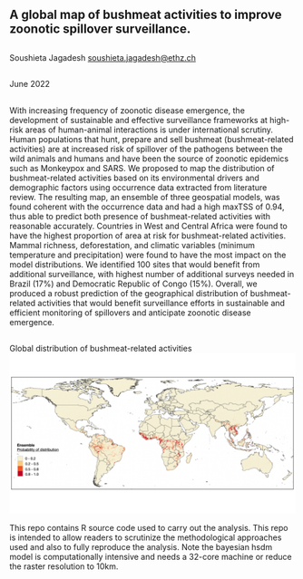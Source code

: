 ## A global map of bushmeat activities to improve zoonotic spillover surveillance.
##
Soushieta Jagadesh <soushieta.jagadesh@ethz.ch>
##
June 2022
##

With increasing frequency of zoonotic disease emergence, the development of sustainable and effective surveillance frameworks at high-risk areas of human-animal interactions is under international scrutiny. Human populations that hunt, prepare and sell bushmeat (bushmeat-related activities) are at increased risk of spillover of the pathogens between the wild animals and humans and have been the source of zoonotic epidemics such as Monkeypox and SARS. We proposed to map the distribution of bushmeat-related activities based on its environmental drivers and demographic factors using occurrence data extracted from literature review. The resulting map, an ensemble of three geospatial models, was found coherent with the occurrence data and had a high maxTSS of 0.94, thus able to predict both presence of bushmeat-related activities with reasonable accurately. Countries in West and Central Africa were found to have the highest proportion of area at risk for bushmeat-related activities. Mammal richness, deforestation, and climatic variables (minimum temperature and precipitation) were found to have the most impact on the model distributions. We identified 100 sites that would benefit from additional surveillance, with highest number of additional surveys needed in Brazil (17%) and Democratic Republic of Congo (15%). Overall, we produced a robust prediction of the geographical distribution of bushmeat-related activities that would benefit surveillance efforts in sustainable and efficient monitoring of spillovers and anticipate zoonotic disease emergence.
##
Global distribution of bushmeat-related activities
![Global distribution of bushmeat-related activities](Figure.png)

This repo contains R source code used to carry out the analysis. This repo is intended to allow readers to scrutinize the methodological approaches used and also to fully reproduce the analysis. Note the bayesian hsdm model is computationally intensive and needs a 32-core machine or reduce the raster resolution to 10km. 